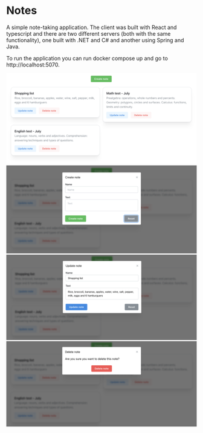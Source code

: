 # Notes

A simple note-taking application. The client was built with React and typescript and there are two different servers (both with the same functionality), one built with .NET and C# and another using Spring and Java.

To run the application you can run docker compose up and go to http://localhost:5070.

![Home](assets/home-page.png)
![Create note](assets/create-note.png)
![Create note](assets/update-note.png)
![Create note](assets/remove-note.png)
